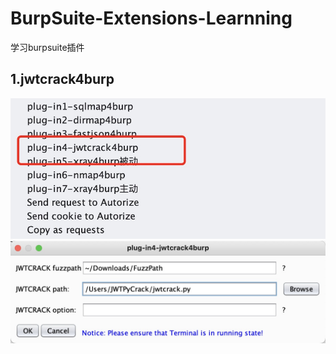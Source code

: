 # BurpSuite-Extensions-Learnning
学习burpsuite插件
## 1.jwtcrack4burp

![img/1.png](img/1.png)
![img/2.png](img/2.png)
